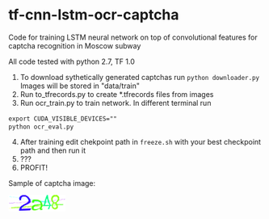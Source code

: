 # tf-cnn-lstm-ocr-captcha
Code for training LSTM neural network on top of convolutional features for captcha recognition in Moscow subway

All code tested with python 2.7, TF 1.0

1) To download sythetically generated captchas run ```python downloader.py``` Images will be stored in "data/train"
2) Run to_tfrecords.py to create *.tfrecords files from images
3) Run ocr_train.py to train network. In different terminal run
```
export CUDA_VISIBLE_DEVICES=""
python ocr_eval.py
```
4) After training edit chekpoint path in ```freeze.sh``` with your best checkpoint path and then run it
5) ???
6) PROFIT!

Sample of captcha image:

![sample](/data/test/2a48-sample.png)
